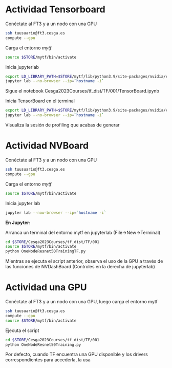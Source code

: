 # Actividad Tensorboard 

Conéctate al FT3 y a un nodo con una GPU

```bash
ssh tuusuario@ft3.cesga.es
compute --gpu
```

Carga el entorno *mytf*

```bash
source $STORE/mytf/bin/activate
```

Inicia jupyterlab

```bash
export LD_LIBRARY_PATH=$STORE/mytf/lib/python3.9/site-packages/nvidia/cuda_cupti/lib/:$LD_LIBRARY_PATH
jupyter lab --no-browser --ip=`hostname -i`
```

Sigue el notebook Cesga2023Courses/tf_dist/TF/001/TensorBoard.ipynb

Inicia TensorBoard en el terminal

```bash
export LD_LIBRARY_PATH=$STORE/mytf/lib/python3.9/site-packages/nvidia/cuda_cupti/lib/:$LD_LIBRARY_PATH
jupyter lab --no-browser --ip=`hostname -i`
```

Visualiza la sesión de profiling que acabas de generar

# Actividad NVBoard

Conéctate al FT3 y a un nodo con una GPU

```bash
ssh tuusuario@ft3.cesga.es
compute --gpu
```

Carga el entorno *mytf*

```bash
source $STORE/mytf/bin/activate
```

Inicia jupyter lab

```bash
jupyter lab --now-browser --ip=`hostname -i`
```

**En Jupyter:**

Arranca un terminal del entorno mytf en jupyterlab (File->New->Terminal)

```bash
cd $STORE/Cesga2023Courses/tf_dist/TF/001
source $STORE/mytf/bin/activate
python OneNodeResnet50TrainingTF.py 
```

Mientras se ejecuta el script anterior, observa el uso de la GPU a través de las funciones de NVDashBoard (Controles en la derecha de jupyterlab)

# Actividad una GPU

Conéctate al FT3 y a un nodo con una GPU, luego carga el entorno mytf

```bash
ssh tuusuario@ft3.cesga.es
compute --gpu
source $STORE/mytf/bin/activate
```

Ejecuta el script

```bash
cd $STORE/Cesga2023Courses/tf_dist/TF/001
python OneNodeResnet50Training.py
```

Por defecto, cuando TF encuentra una GPU disponible y los drivers correspondientes para accederla, la usa





